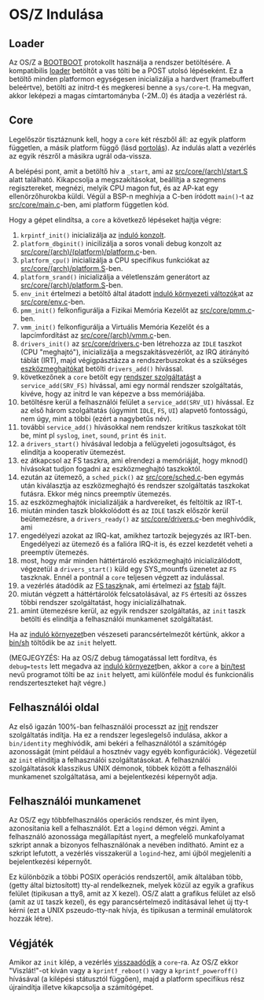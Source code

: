OS/Z Indulása
=============

Loader
------

Az OS/Z a [BOOTBOOT](https://gitlab.com/bztsrc/bootboot) protokollt használja a rendszer betöltésére.
A kompatíbilis [loader](https://gitlab.com/bztsrc/osz/tree/master/loader) betöltőt a vas tölti be a POST utolsó lépéseként.
Ez a betöltő minden platformon egységesen inicializálja a hardvert (framebuffert beleértve), betölti az initrd-t és megkeresi benne
a `sys/core`-t. Ha megvan, akkor leképezi a magas címtartományba (-2M..0) és átadja a vezérlést rá.

Core
----

Legelőször tisztáznunk kell, hogy a `core` két részből áll: az egyik platform független, a másik platform függő (lásd
[portolás](https://gitlab.com/bztsrc/osz/blob/master/docs/porting.md)). Az indulás alatt a vezérlés az egyik részről a másikra
ugrál oda-vissza.

A belépési pont, amit a betöltő hív a `_start`, ami az [src/core/(arch)/start.S](https://gitlab.com/bztsrc/osz/blob/master/src/core/x86_64/start.S)
alatt található. Kikapcsolja a megszakításokat, beállítja a szegmens regisztereket, megnézi, melyik CPU magon fut, és az AP-kat egy
ellenörzőhurokba küldi. Végül a BSP-n meghívja a C-ben íródott `main()`-t az [src/core/main.c](https://gitlab.com/bztsrc/osz/blob/master/src/core/main.c)-ben,
ami platform független kód.

Hogy a gépet elindítsa, a `core` a következő lépéseket hajtja végre:

1. `krpintf_init()` inicializálja az [induló konzolt](https://gitlab.com/bztsrc/osz/blob/master/src/core/kprintf.c).
2. `platform_dbginit()` inicilizálja a soros vonali debug konzolt az [src/core/(arch)/(platform)/platform.c](https://gitlab.com/bztsrc/osz/blob/master/src/core/x86_64/ibmpc/platform.c)-ben.
3. `platform_cpu()` inicializálja a CPU specifikus funkciókat az [src/core/(arch)/platform.S](https://gitlab.com/bztsrc/osz/blob/master/src/core/x86_64/platform.S)-ben.
4. `platform_srand()` inicializálja a véletlenszám generátort az [src/core/(arch)/platform.S](https://gitlab.com/bztsrc/osz/blob/master/src/core/x86_64/platform.S)-ben.
5. `env_init` értelmezi a betöltő által átadott [induló környezeti változók](https://gitlab.com/bztsrc/osz/blob/master/docs/bootopts.md)at az [src/core/env.c](https://gitlab.com/bztsrc/osz/blob/master/src/core/env.c)-ben.
6. `pmm_init()` felkonfigurálja a Fizikai Memória Kezelőt az [src/core/pmm.c](https://gitlab.com/bztsrc/osz/blob/master/src/core/pmm.c)-ben.
7. `vmm_init()` felkonfigurálja a Virtuális Memória Kezelőt és a lapcímfordítást az [src/core/(arch)/vmm.c](https://gitlab.com/bztsrc/osz/blob/master/src/core/x86_64/vmm.c)-ben.
8. `drivers_init()` az [src/core/drivers.c](https://gitlab.com/bztsrc/osz/blob/master/src/core/drivers.c)-ben létrehozza az `IDLE` taszkot (CPU "meghajtó"), inicializálja a megszakításvezérlőt, az IRQ átirányító táblát (IRT), majd végigpásztázza a rendszerbuszokat és a szükséges [eszközmeghajtókat](https://gitlab.com/bztsrc/osz/blob/master/docs/drivers.md) betölti `drivers_add()` hívással.
9. következőnek a `core` betölt egy [rendszer szolgáltatás](https://gitlab.com/bztsrc/osz/blob/master/docs/services.en.md)t a `service_add(SRV_FS)` hívással, ami egy normál rendszer szolgáltatás, kivéve, hogy az initrd le van képezve a bss memóriájába.
10. betöltésre kerül a felhasználói felület a `service_add(SRV_UI)` hívással. Ez az első három szolgáltatás (úgymint `IDLE`, `FS`, `UI`) alapvető fontosságú, nem úgy, mint a többi (ezért a nagybetűs név).
11. további `service_add()` hívásokkal nem rendszer kritikus taszkokat tölt be, mint pl `syslog`, `inet`, `sound`, `print` és `init`.
12. a `drivers_start()` hívásával ledobja a felügyeleti jogosultságot, és elindítja a kooperatív ütemezést.
13. ez átkapcsol az FS taszkra, ami elrendezi a memóriáját, hogy mknod() hívásokat tudjon fogadni az eszközmeghajtó taszkoktól.
14. ezután az ütemező, a `sched_pick()` az [src/core/sched.c](https://gitlab.com/bztsrc/osz/blob/master/src/core/sched.c)-ben egymás után kiválasztja az eszközmeghajtó és rendszer szolgáltatás taszkokat futásra. Ekkor még nincs preemptív ütemezés.
15. az eszközmeghajtók inicializálják a hardvereiket, és feltöltik az IRT-t.
16. miután minden taszk blokkolódott és az `IDLE` taszk először kerül beütemezésre, a `drivers_ready()` az [src/core/drivers.c](https://gitlab.com/bztsrc/osz/blob/master/src/core/drivers.c)-ben meghívódik, ami
17. engedélyezi azokat az IRQ-kat, amikhez tartozik bejegyzés az IRT-ben. Engedélyezi az ütemező és a falióra IRQ-it is, és ezzel kezdetét veheti a preemptív ütemezés.
18. most, hogy már minden háttértároló eszközmeghajtó inicializálódott, végezetül a `drivers_start()` küld egy SYS_mountfs üzenetet az `FS` taszknak. Ennél a pontnál a `core` teljesen végzett az indulással.
19. a vezérlés átadódik az [FS taszk](https://gitlab.com/bztsrc/osz/blob/master/src/fs/main.c)nak, ami értelmezi az [fstab](https://gitlab.com/bztsrc/osz/blob/master/etc/sys/etc/fstab) fájlt.
20. miután végzett a háttértárolók felcsatolásával, az `FS` értesíti az összes többi rendszer szolgáltatást, hogy inicializálhatnak.
21. amint ütemezésre kerül, az egyik rendszer szolgáltatás, az `init` taszk betölti és elindítja a felhasználói munkamenet szolgáltatást.

Ha az [induló környezet](https://gitlab.com/bztsrc/osz/blob/master/etc/config)ben vészeseti parancsértelmezőt kértünk, akkor a [bin/sh](https://gitlab.com/bztsrc/osz/blob/master/src/sh/main.c) töltődik be az `init` helyett.

(MEGJEGYZÉS: Ha az OS/Z debug támogatással lett fordítva, és `debug=tests` lett megadva az [induló környezet](https://gitlab.com/bztsrc/osz/blob/master/etc/config)ben,
akkor a `core` a [bin/test](https://gitlab.com/bztsrc/osz/blob/master/src/test/main.c) nevű programot tölti be az `init` helyett, ami különféle modul és funkcionális
rendszerteszteket hajt végre.)

Felhasználói oldal
------------------

Az első igazán 100%-ban felhasználói processzt az [init](https://gitlab.com/bztsrc/osz/blob/master/src/init/main.c) rendszer
szolgáltatás indítja. Ha ez a rendszer legeslegelső indulása, akkor a `bin/identity` meghívódik, ami bekéri a felhasználótól a
számítógép azonosságát (mint például a hosztnév vagy egyéb konfigurációk). Végezetül az `init` elindítja a felhasználói
szolgáltatásokat. A felhasználói szolgáltatások klasszikus UNIX démonok, többek között a felhasználói munkamenet szolgáltatása,
ami a bejelentkezési képernyőt adja.

Felhasználói munkamenet
-----------------------

Az OS/Z egy többfelhasználós operációs rendszer, és mint ilyen, azonosítania kell a felhasználót. Ezt a `logind` démon
végzi. Amint a felhasználó azonossága megállapítást nyert, a megfelelő munkafolyamat szkript annak a bizonyos felhasználónak a
nevében indítható. Amint ez a szkript lefutott, a vezérlés visszakerül a `logind`-hez, ami újból megjeleníti a bejelentkezési
képernyőt.

Ez különbözik a többi POSIX operációs rendszertől, amik általában több, (getty által biztosított) tty-al rendelkeznek, melyek közül
az egyik a grafikus felület (tipikusan a tty8, amit az X kezel). OS/Z alatt a grafikus felület az első (amit az `UI` taszk
kezel), és egy parancsértelmező indításával lehet új tty-t kérni (ezt a UNIX pszeudo-tty-nak hívja, és tipikusan a terminál
emulátorok hozzák létre).

Végjáték
--------

Amikor az `init` kilép, a vezérlés [visszaadódik](https://gitlab.com/bztsrc/osz/blob/master/src/core/msg.c) a `core`-ra. Az OS/Z
ekkor "Viszlát!"-ot kíván vagy a `kprintf_reboot()` vagy a `kprintf_poweroff()` hívásával (a kilépési státusztól függően), majd a
platform specifikus rész újraindítja illetve kikapcsolja a számítógépet.
